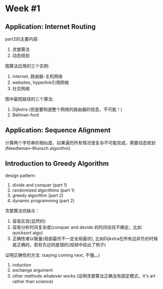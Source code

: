 Week \#1
===========

Application: Internet Routing
-----------------------------
part2的主要内容:  
1. 贪婪算法  
2. 动态规划  

图算法应用的三个实例:  
1. internet, 路由器-主机网络  
2. websites, hyperlink引用网络  
3. 社交网络  

图中最短路径的三个算法:  
1. Dijkstra (但是要知道整个网络的路由器的信息，不可能！)  
2. Bellman-ford  


Application: Sequence Alignment
----------------------------
计算两个字符串的相似度，如果遍历所有情况很复杂不可能完成，需要动态规划(Needleman–Wunsch algorithm)


Introduction to Greedy Algorithm
-------------------------------
design pattern:  
1. divide and conquer (part 1)  
2. randomized algorithms (part 1)  
3. greedy algorithm (part 2)  
4. dynamic programming (part 2)

贪婪算法优缺点：  
1. 容易实现(显然的)  
2. 容易分析时间复杂度(conquer and devide 的时间往往不确定，比如quicksort algo)  
3. 正确性难以衡量(局部最优不一定全局最优), 比如Dijkstra在所有边非负的时候是正确的，若有负边则是错的(视频中给出了例子)

证明正确性的方法: (saying coming next, 不懂。。)  
1. induction  
2. exchange argument  
3. other methods whatever works (证明贪婪算法正确没有固定模式，it's art rather than science)
